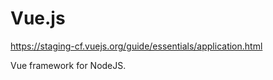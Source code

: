 # Vue.js 
https://staging-cf.vuejs.org/guide/essentials/application.html

Vue framework for NodeJS.

